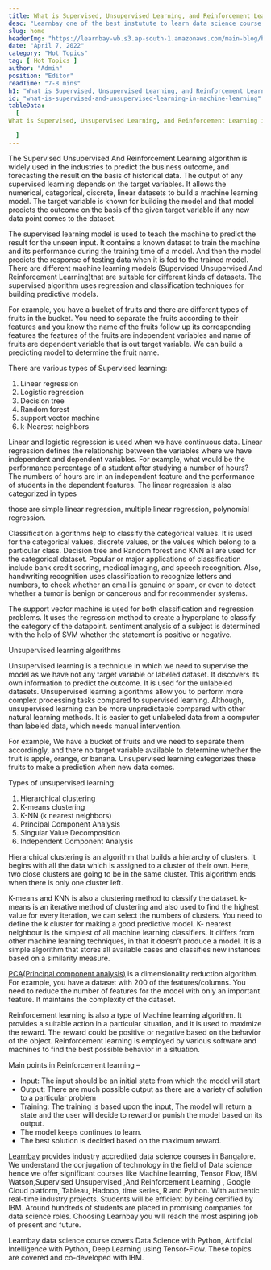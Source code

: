 ```yaml
---
title: What is Supervised, Unsupervised Learning, and Reinforcement Learning in Machine Learning
desc: "Learnbay one of the best instutute to learn data science course in India, so Enroll Now And Get Your Dream Job!"
slug: home
headerImg: "https://learnbay-wb.s3.ap-south-1.amazonaws.com/main-blog/blog/super.png"
date: "April 7, 2022"
category: "Hot Topics"
tag: [ Hot Topics ]
author: "Admin"
position: "Editor"
readTime: "7-8 mins"
h1: "What is Supervised, Unsupervised Learning, and Reinforcement Learning in Machine Learning"
id: "what-is-supervised-and-unsupervised-learning-in-machine-learning"
tableData:
  [
What is Supervised, Unsupervised Learning, and Reinforcement Learning in Machine Learning,

  ]
---
```


The Supervised Unsupervised And Reinforcement Learning algorithm is widely used in the industries to predict the business outcome, and forecasting the result on the basis of historical data. The output of any supervised learning depends on the target variables. It allows the numerical, categorical, discrete, linear datasets to build a machine learning model. The target variable is known for building the model and that model predicts the outcome on the basis of the given target variable if any new data point comes to the dataset.

The supervised learning model is used to teach the machine to predict the result for the unseen input. It contains a known dataset to train the machine and its performance during the training time of a model. And then the model predicts the response of testing data when it is fed to the trained model. There are different machine learning models (Supervised Unsupervised And Reinforcement Learning)that are suitable for different kinds of datasets. The supervised algorithm uses regression and classification techniques for building predictive models.

For example, you have a bucket of fruits and there are different types of fruits in the bucket. You need to separate the fruits according to their features and you know the name of the fruits follow up its corresponding features the features of the fruits are independent variables and name of fruits are dependent variable that is out target variable. We can build a predicting model to determine the fruit name.

There are various types of Supervised learning:



1. Linear regression
2. Logistic regression
3. Decision tree
4. Random forest
5. support vector machine
6. k-Nearest neighbors

Linear and logistic regression is used when we have continuous data. Linear regression defines the relationship between the variables where we have independent and dependent variables. For example, what would be the performance percentage of a student after studying a number of hours? The numbers of hours are in an independent feature and the performance of students in the dependent features. The linear regression is also categorized in types

those are simple linear regression, multiple linear regression, polynomial regression. 

Classification algorithms help to classify the categorical values. It is used for the categorical values, discrete values, or the values which belong to a particular class. Decision tree and Random forest and KNN all are used for the categorical dataset. Popular or major applications of classification include bank credit scoring, medical imaging, and speech recognition. Also, handwriting recognition uses classification to recognize letters and numbers, to check whether an email is genuine or spam, or even to detect whether a tumor is benign or cancerous and for recommender systems.

The support vector machine is used for both classification and regression problems. It uses the regression method to create a hyperplane to classify the category of the datapoint. sentiment analysis of a subject is determined with the help of SVM whether the statement is positive or negative.

Unsupervised learning algorithms

Unsupervised learning is a technique in which we need to supervise the model as we have not any target variable or labeled dataset. It discovers its own information to predict the outcome. It is used for the unlabeled datasets. Unsupervised learning algorithms allow you to perform more complex processing tasks compared to supervised learning. Although, unsupervised learning can be more unpredictable compared with other natural learning methods. It is easier to get unlabeled data from a computer than labeled data, which needs manual intervention.

For example, We have a bucket of fruits and we need to separate them accordingly, and there no target variable available to determine whether the fruit is apple, orange, or banana. Unsupervised learning categorizes these fruits to make a prediction when new data comes.

Types of unsupervised learning:



1. Hierarchical clustering
2. K-means clustering
3. K-NN (k nearest neighbors)
4. Principal Component Analysis
5. Singular Value Decomposition
6. Independent Component Analysis

Hierarchical clustering is an algorithm that builds a hierarchy of clusters. It begins with all the data which is assigned to a cluster of their own. Here, two close clusters are going to be in the same cluster. This algorithm ends when there is only one cluster left.

K-means and KNN is also a clustering method to classify the dataset. k-means is an iterative method of clustering and also used to find the highest value for every iteration, we can select the numbers of clusters. You need to define the k cluster for making a good predictive model. K- nearest neighbour is the simplest of all machine learning classifiers. It differs from other machine learning techniques, in that it doesn’t produce a model. It is a simple algorithm that stores all available cases and classifies new instances based on a similarity measure.

[PCA(Principal component analysis)](https://builtin.com/data-science/step-step-explanation-principal-component-analysis) is a dimensionality reduction algorithm. For example, you have a dataset with 200 of the features/columns. You need to reduce the number of features for the model with only an important feature. It maintains the complexity of the dataset.

Reinforcement learning is also a type of Machine learning algorithm. It provides a suitable action in a particular situation, and it is used to maximize the reward. The reward could be positive or negative based on the behavior of the object. Reinforcement learning is employed by various software and machines to find the best possible behavior in a situation.

Main points in Reinforcement learning –



* Input: The input should be an initial state from which the model will start
* Output: There are much possible output as there are a variety of solution to a particular problem
* Training: The training is based upon the input, The model will return a state and the user will decide to reward or punish the model based on its output.
* The model keeps continues to learn.
* The best solution is decided based on the maximum reward.

[Learnbay](https://www.learnbay.co/data-science-course/) provides industry accredited data science courses in Bangalore. We understand the conjugation of technology in the field of Data science hence we offer significant courses like Machine learning, Tensor Flow, IBM Watson,Supervised Unsupervised  ,And Reinforcement Learning , Google Cloud platform, Tableau, Hadoop, time series, R and Python. With authentic real-time industry projects. Students will be efficient by being certified by IBM. Around hundreds of students are placed in promising companies for data science roles. Choosing Learnbay you will reach the most aspiring job of present and future.

Learnbay data science course covers Data Science with Python, Artificial Intelligence with Python, Deep Learning using Tensor-Flow. These topics are covered and co-developed with IBM.
